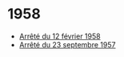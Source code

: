 # 1958

- [Arrêté du 12 février 1958](arrete-du-12-fevrier-1958)
- [Arrêté du 23 septembre 1957](arrete-du-23-septembre-1957)

